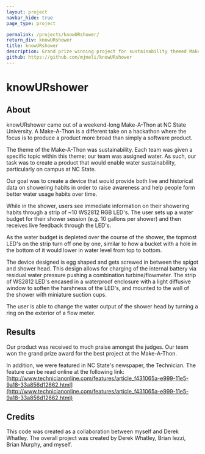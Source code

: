 ```yaml
---
layout: project
navbar_hide: true
page_type: project

permalink: /projects/knowURshower/
return_div: knowURshower
title: knowURshower
description: Grand prize winning project for sustainability themed Make-A-Thon at NC State
github: https://github.com/mjmeli/knowURshower
---
```

# knowURshower

## About
knowURshower came out of a weekend-long Make-A-Thon at NC State University. A Make-A-Thon is a different take on a hackathon where the focus is to produce a product more broad than simply a software product.

The theme of the Make-A-Thon was sustainability. Each team was given a specific topic within this theme; our team was assigned water. As such, our task was to create a product that would enable water sustainability, particularly on campus at NC State.

Our goal was to create a device that would provide both live and historical data on showering habits in order to raise awareness and help people form better water usage habits over time.

While in the shower, users see immediate information on their showering habits through a strip of ~10 WS2812 RGB LED's. The user sets up a water budget for their shower session (e.g. 10 gallons per shower) and then receives live feedback through the LED's.

As the water budget is depleted over the course of the shower, the topmost LED's on the strip turn off one by one, similar to how a bucket with a hole in the bottom of it would lower in water level from top to bottom.

The device designed is egg shaped and gets screwed in between the spigot and shower head. This design allows for charging of the internal battery via residual water pressure pushing a combination turbine/flowmeter. The strip of WS2812 LED's encased in a waterproof enclosure with a light diffusive window to soften the harshness of the LED's, and mounted to the wall of the shower with miniature suction cups.

The user is able to change the water output of the shower head by turning a ring on the exterior of a flow meter.

## Results
Our product was received to much praise amongst the judges. Our team won the grand prize award for the best project at the Make-A-Thon.

In addition, we were featured in NC State's newspaper, the Technician. The feature can be read online at the following link: [http://www.technicianonline.com/features/article_f431065a-e999-11e5-9a18-33a856d12662.html](http://www.technicianonline.com/features/article_f431065a-e999-11e5-9a18-33a856d12662.html)

## Credits
This code was created as a collaboration between myself and Derek Whatley. The overall project was created by Derek Whatley, Brian Iezzi, Brian Murphy, and myself.
